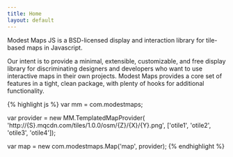 ```yaml
---
title: Home
layout: default
---
```


Modest Maps JS is a BSD-licensed display and interaction library for
tile-based maps in Javascript.

Our intent is to provide a minimal, extensible, customizable, and free display
library for discriminating designers and developers who want to use
interactive maps in their own projects. Modest Maps provides a core set of
features in a tight, clean package, with plenty of hooks for
additional functionality.

{% highlight js %}
var mm = com.modestmaps;

var provider = new MM.TemplatedMapProvider(
    'http://{S}.mqcdn.com/tiles/1.0.0/osm/{Z}/{X}/{Y}.png',
    ['otile1', 'otile2', 'otile3', 'otile4']);

var map = new com.modestmaps.Map('map', provider);
{% endhighlight %}
